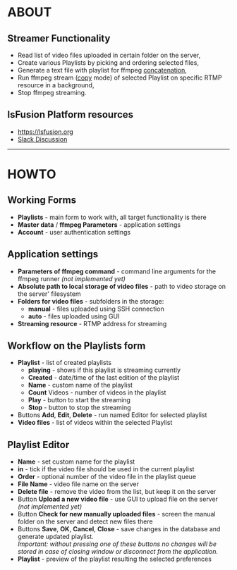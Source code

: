 # ABOUT
## Streamer Functionality
* Read list of video files uploaded in certain folder on the server,
* Create various Playlists by picking and ordering selected files,
* Generate a text file with playlist for ffmpeg [concatenation](https://trac.ffmpeg.org/wiki/Concatenate "ffmpeg Documentation"),
* Run ffmpeg stream ([copy](https://ffmpeg.org/ffmpeg.html#Stream-copy "ffmpeg Documentation") mode) of selected Playlist on specific RTMP resource in a background,
* Stop ffmpeg streaming.
## lsFusion Platform resources
* https://lsfusion.org
* [Slack Discussion](https://slack.lsfusion.org/)
---
# HOWTO
## Working Forms
* **Playlists** - main form to work with, all target functionality is there
* **Master data** / **ffmpeg Parameters** - application settings
* **Account** - user authentication settings
## Application settings
* **Parameters of ffmpeg command** - command line arguments for the ffmpeg runner *(not implemented yet)*
* **Absolute path to local storage of video files** - path to video storage on the server' filesystem
* **Folders for video files** - subfolders in the storage:
   + **manual** - files uploaded using SSH connection
   + **auto** - files uploaded using GUI
* **Streaming resource** - RTMP address for streaming
## Workflow on the Playlists form
* **Playlist** - list of created playlists
   + **playing** - shows if this playlist is streaming currently
   + **Created** - date/time of the last edition of the playlist
   + **Name** - custom name of the playlist
   + **Count** Videos - number of videos in the playlist
   + **Play** - button to start the streaming
   + **Stop** - button to stop the streaming
* Buttons **Add**, **Edit**, **Delete** - run named Editor for selected playlist
* **Video files** - list of videos within the selected Playlist
## Playlist Editor
* **Name** - set custom name for the playlist
* **in** - tick if the video file should be used in the current playlist
* **Order** - optional number of the video file in the playlist queue
* **File Name** - video file name on the server
* **Delete file** - remove the video from the list, but keep it on the server
* Button **Upload a new video file** - use GUI to upload file on the server *(not implemented yet)*
* Button **Check for new manually uploaded files** - screen the manual folder on the server and detect new files there
* Buttons **Save**, **OK**, **Cancel**, **Close** - save changes in the database and generate updated playlist.  
   *Important: without pressing one of these buttons no changes will be stored in case of closing window or disconnect from the application.*
* **Playlist** - preview of the playlist resulting the selected preferences
